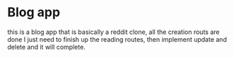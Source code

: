 # Blog app
 this is a blog app that is basically a reddit clone, all the creation routs are done I just need to finish up the reading routes, then implement update and delete and it will complete.
